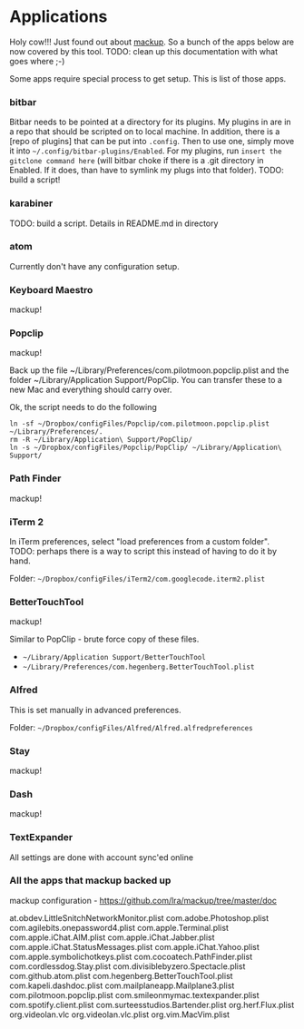 # Applications

Holy cow!!! Just found out about [mackup](https://github.com/lra/mackup). So a bunch of the apps below are now covered by this tool. TODO: clean up this documentation with what goes where ;-)

Some apps require special process to get setup. This is list of those apps.

### bitbar
Bitbar needs to be pointed at a directory for its plugins. My plugins in are in a repo that should be scripted on to local machine. In addition, there is a [repo of plugins] that can be put into `.config`. Then to use one, simply move it into `~/.config/bitbar-plugins/Enabled`. For my plugins, run `insert the gitclone command here` (will bitbar choke if there is a .git directory in Enabled. If it does, than have to symlink my plugs into that folder). TODO: build a script!

### karabiner
TODO: build a script. Details in README.md in directory

### atom
Currently don't have any configuration setup.

### Keyboard Maestro
mackup!


### Popclip
mackup!

Back up the file ~/Library/Preferences/com.pilotmoon.popclip.plist and the folder ~/Library/Application Support/PopClip. You can transfer these to a new Mac and everything should carry over.

Ok, the script needs to do the following
```
ln -sf ~/Dropbox/configFiles/Popclip/com.pilotmoon.popclip.plist ~/Library/Preferences/.
rm -R ~/Library/Application\ Support/PopClip/
ln -s ~/Dropbox/configFiles/Popclip/PopClip/ ~/Library/Application\ Support/
```

### Path Finder
mackup!


### iTerm 2
In iTerm preferences, select "load preferences from a custom folder". TODO: perhaps there is a way to script this instead of having to do it by hand.  

Folder: `~/Dropbox/configFiles/iTerm2/com.googlecode.iterm2.plist`

### BetterTouchTool
mackup!

Similar to PopClip - brute force copy of these files.
* `~/Library/Application Support/BetterTouchTool`
* `~/Library/Preferences/com.hegenberg.BetterTouchTool.plist`

### Alfred
This is set manually in advanced preferences. 

Folder: `~/Dropbox/configFiles/Alfred/Alfred.alfredpreferences`


### Stay
mackup!


### Dash
mackup!


### TextExpander
All settings are done with account sync'ed online


### All the apps that mackup backed up

mackup configuration - https://github.com/lra/mackup/tree/master/doc 

at.obdev.LittleSnitchNetworkMonitor.plist
com.adobe.Photoshop.plist
com.agilebits.onepassword4.plist
com.apple.Terminal.plist
com.apple.iChat.AIM.plist
com.apple.iChat.Jabber.plist
com.apple.iChat.StatusMessages.plist
com.apple.iChat.Yahoo.plist
com.apple.symbolichotkeys.plist
com.cocoatech.PathFinder.plist
com.cordlessdog.Stay.plist
com.divisiblebyzero.Spectacle.plist
com.github.atom.plist
com.hegenberg.BetterTouchTool.plist
com.kapeli.dashdoc.plist
com.mailplaneapp.Mailplane3.plist
com.pilotmoon.popclip.plist
com.smileonmymac.textexpander.plist
com.spotify.client.plist
com.surteesstudios.Bartender.plist
org.herf.Flux.plist
org.videolan.vlc
org.videolan.vlc.plist
org.vim.MacVim.plist

